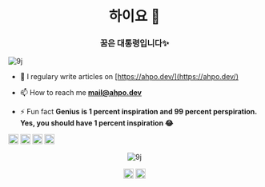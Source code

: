 <h1 align="center">하이요 👋</h1>
<h3 align="center">꿈은 대통령입니다✨</h3>
<p align="left"> <img src="https://komarev.com/ghpvc/?username=9j" alt="9j" /> </p>

- 📝 I regulary write articles on [https://ahpo.dev/](https://ahpo.dev/)

- 📫 How to reach me **mail@ahpo.dev**

- ⚡ Fun fact **Genius is 1 percent inspiration and 99 percent perspiration. Yes, you should have 1 percent inspiration 😂**

<p align="left"><img src="https://konpa.github.io/devicon/devicon.git/icons/react/react-original-wordmark.svg" alt="react" width="20" height="20"/> <img src="https://konpa.github.io/devicon/devicon.git/icons/javascript/javascript-original.svg" alt="javascript" width="20" height="20"/> <img src="https://konpa.github.io/devicon/devicon.git/icons/typescript/typescript-original.svg" alt="typescript" width="20" height="20"/> <img src="https://konpa.github.io/devicon/devicon.git/icons/linux/linux-original.svg" alt="linux" width="20" height="20"/></p><p align="center"> <img src="https://github-readme-stats.vercel.app/api?username=9j&show_icons=true&theme=radical" alt="9j" /> </p>

<p align="center">
<a href="https://dev.to/00" target="blank"><img align="center" src="https://cdn.jsdelivr.net/npm/simple-icons@3.0.1/icons/dev-dot-to.svg" alt="00" height="20" width="20" /></a>
<a href="https://medium.com/@0e" target="blank"><img align="center" src="https://cdn.jsdelivr.net/npm/simple-icons@3.0.1/icons/medium.svg" alt="@0e" height="20" width="20" /></a>
</p>
